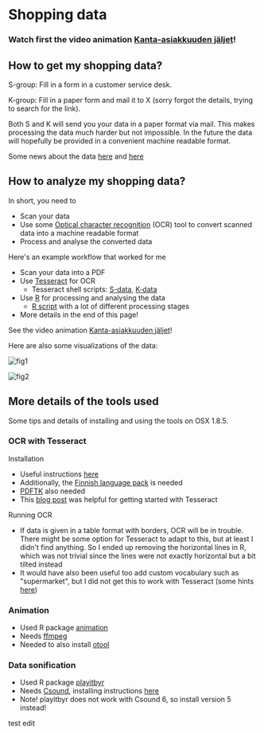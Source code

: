 # Shopping data

### Watch first the video animation [Kanta-asiakkuuden jäljet](http://ouzo.kuvat.fi/kuvat/Videos/Kanta-asiakkuuden+j%C3%A4ljet/)!

## How to get my shopping data?

S-group: Fill in a form in a customer service desk.

K-group: Fill in a paper form and mail it to X (sorry forgot the details, trying to search for the link).

Both S and K will send you your data in a paper format via mail. This makes processing the data much harder but not impossible. In the future the data will hopefully be provided in a convenient machine readable format.

Some news about the data [here](http://www.taloussanomat.fi/yrittaja/2012/10/31/bonuskortti-paljastaa-nain-kauppias-arvioi-sinua/201240974/137) and [here](http://www.talouselama.fi/uutiset/yle+sryhma+tietaa+kantaasiakkaistaan+taman++kryhma+tietaa+paljon+enemman/a2173601)

## How to analyze my shopping data?

In short, you need to
* Scan your data 
* Use some [Optical character recognition](http://en.wikipedia.org/wiki/Optical_character_recognition) (OCR) tool to convert scanned data into a machine readable format
* Process and analyse the converted data

Here's an example workflow that worked for me
* Scan your data into a PDF
* Use [Tesseract](https://code.google.com/p/tesseract-ocr/) for OCR
  * Tesseract shell scripts: [S-data](S-data_OCR.sh), [K-data](K-data_OCR.sh)
* Use [R](http://www.r-project.org/) for processing and analysing the data
  * [R script](bonusdata_process.R) with a lot of different processing stages
* More details in the end of this page!

See the video animation [Kanta-asiakkuuden jäljet](http://ouzo.kuvat.fi/kuvat/Videos/Kanta-asiakkuuden+j%C3%A4ljet/)!

Here are also some visualizations of the data:

![fig1](https://raw.github.com/ouzor/mydata/master/shopping/Bonusdata_ShopCategory-Time.png)

![fig2](https://raw.github.com/ouzor/mydata/master/shopping/Bonusdata_Helsinkimap.png)

## More details of the tools used

Some tips and details of installing and using the tools on OSX 1.8.5.

### OCR with Tesseract

Installation
* Useful instructions [here](http://blog.bobkuo.com/2011/02/installing-and-using-tesseract-2-04-on-mac-os-x-10-6-6-with-homebrew/)
* Additionally, the [Finnish language pack](https://code.google.com/p/tesseract-ocr/downloads/detail?name=tesseract-ocr-3.02.fin.tar.gz&can=2&q=) is needed
* [PDFTK](http://www.pdflabs.com/tools/pdftk-the-pdf-toolkit/) also needed
* This [blog post](http://elmargol.wordpress.com/2011/01/27/howto-scan-multiple-pages-to-a-pdf-file-and-ocr-using-tesseract-on-archlinux/) was helpful for getting started with Tesseract

Running OCR
* If data is given in a table format with borders, OCR will be in trouble. There might be some option for Tesseract to adapt to this, but at least I didn't find anything. So I ended up removing the horizontal lines in R, which was not trivial since the lines were not exactly horizontal but a bit tilted instead
* It would have also been useful too add custom vocabulary such as "supermarket", but I did not get this to work with Tesseract (some hints [here](http://code.google.com/p/tesseract-ocr/wiki/FAQ#How_do_I_unpack_or_alter_existing_language_data_files?))

### Animation

* Used R package [animation](http://cran.r-project.org/web/packages/animation/index.html)
* Needs [ffmpeg](http://www.renevolution.com/how-to-install-ffmpeg-on-mac-os-x/)
* Needed to also install [otool](http://apple.stackexchange.com/questions/58057/is-otool-removed-in-mountain-lion)

### Data sonification

* Used R package [playitbyr](http://playitbyr.org/)
* Needs [Csound](http://csounds.com/), installing instructions [here](http://playitbyr.org/csound.html)
* Note! playitbyr does not work with Csound 6, so install version 5 instead!

test edit